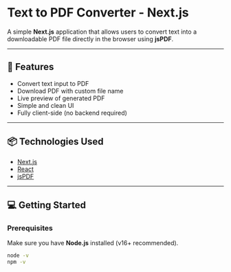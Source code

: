 # Text to PDF Converter - Next.js

A simple **Next.js** application that allows users to convert text into a downloadable PDF file directly in the browser using **jsPDF**.

---

## 🚀 Features

- Convert text input to PDF
- Download PDF with custom file name
- Live preview of generated PDF
- Simple and clean UI
- Fully client-side (no backend required)

---

## 📦 Technologies Used

- [Next.js](https://nextjs.org/)
- [React](https://reactjs.org/)
- [jsPDF](https://github.com/parallax/jsPDF)


---

## 💻 Getting Started

### Prerequisites

Make sure you have **Node.js** installed (v16+ recommended).

```bash
node -v
npm -v
